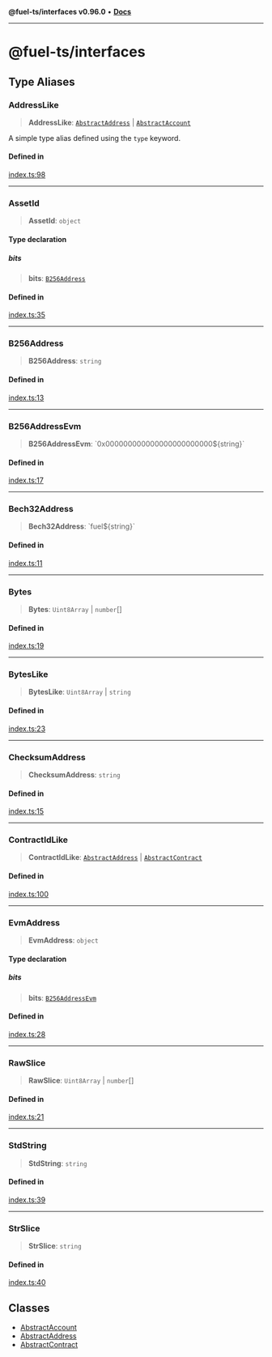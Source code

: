 **@fuel-ts/interfaces v0.96.0** • [**Docs**](index.md)

***

# @fuel-ts/interfaces

## Type Aliases

### AddressLike

> **AddressLike**: [`AbstractAddress`](./AbstractAddress.md) \| [`AbstractAccount`](./AbstractAccount.md)

A simple type alias defined using the `type` keyword.

#### Defined in

[index.ts:98](https://github.com/FuelLabs/fuels-ts/blob/793ac1bcd1e3f1560372e455e3b77c2d623e78b6/packag./src/index.ts#L98)

***

### AssetId

> **AssetId**: `object`

#### Type declaration

##### bits

> **bits**: [`B256Address`](index.md#b256address)

#### Defined in

[index.ts:35](https://github.com/FuelLabs/fuels-ts/blob/793ac1bcd1e3f1560372e455e3b77c2d623e78b6/packag./src/index.ts#L35)

***

### B256Address

> **B256Address**: `string`

#### Defined in

[index.ts:13](https://github.com/FuelLabs/fuels-ts/blob/793ac1bcd1e3f1560372e455e3b77c2d623e78b6/packag./src/index.ts#L13)

***

### B256AddressEvm

> **B256AddressEvm**: \`0x000000000000000000000000$\{string\}\`

#### Defined in

[index.ts:17](https://github.com/FuelLabs/fuels-ts/blob/793ac1bcd1e3f1560372e455e3b77c2d623e78b6/packag./src/index.ts#L17)

***

### Bech32Address

> **Bech32Address**: \`fuel$\{string\}\`

#### Defined in

[index.ts:11](https://github.com/FuelLabs/fuels-ts/blob/793ac1bcd1e3f1560372e455e3b77c2d623e78b6/packag./src/index.ts#L11)

***

### Bytes

> **Bytes**: `Uint8Array` \| `number`[]

#### Defined in

[index.ts:19](https://github.com/FuelLabs/fuels-ts/blob/793ac1bcd1e3f1560372e455e3b77c2d623e78b6/packag./src/index.ts#L19)

***

### BytesLike

> **BytesLike**: `Uint8Array` \| `string`

#### Defined in

[index.ts:23](https://github.com/FuelLabs/fuels-ts/blob/793ac1bcd1e3f1560372e455e3b77c2d623e78b6/packag./src/index.ts#L23)

***

### ChecksumAddress

> **ChecksumAddress**: `string`

#### Defined in

[index.ts:15](https://github.com/FuelLabs/fuels-ts/blob/793ac1bcd1e3f1560372e455e3b77c2d623e78b6/packag./src/index.ts#L15)

***

### ContractIdLike

> **ContractIdLike**: [`AbstractAddress`](./AbstractAddress.md) \| [`AbstractContract`](./AbstractContract.md)

#### Defined in

[index.ts:100](https://github.com/FuelLabs/fuels-ts/blob/793ac1bcd1e3f1560372e455e3b77c2d623e78b6/packag./src/index.ts#L100)

***

### EvmAddress

> **EvmAddress**: `object`

#### Type declaration

##### bits

> **bits**: [`B256AddressEvm`](index.md#b256addressevm)

#### Defined in

[index.ts:28](https://github.com/FuelLabs/fuels-ts/blob/793ac1bcd1e3f1560372e455e3b77c2d623e78b6/packag./src/index.ts#L28)

***

### RawSlice

> **RawSlice**: `Uint8Array` \| `number`[]

#### Defined in

[index.ts:21](https://github.com/FuelLabs/fuels-ts/blob/793ac1bcd1e3f1560372e455e3b77c2d623e78b6/packag./src/index.ts#L21)

***

### StdString

> **StdString**: `string`

#### Defined in

[index.ts:39](https://github.com/FuelLabs/fuels-ts/blob/793ac1bcd1e3f1560372e455e3b77c2d623e78b6/packag./src/index.ts#L39)

***

### StrSlice

> **StrSlice**: `string`

#### Defined in

[index.ts:40](https://github.com/FuelLabs/fuels-ts/blob/793ac1bcd1e3f1560372e455e3b77c2d623e78b6/packag./src/index.ts#L40)

## Classes

- [AbstractAccount](./AbstractAccount.md)
- [AbstractAddress](./AbstractAddress.md)
- [AbstractContract](./AbstractContract.md)
